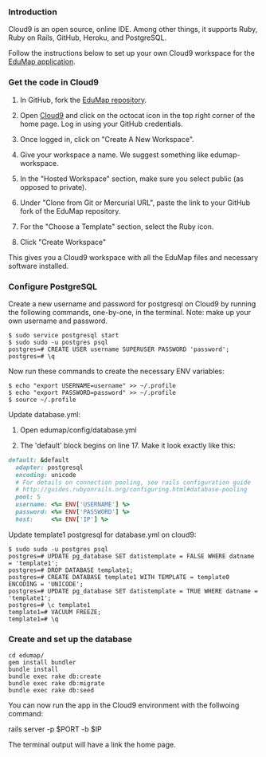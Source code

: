 ### Introduction

Cloud9 is an open source, online IDE. Among other things, it supports Ruby, Ruby on Rails, 
GitHub, Heroku, and PostgreSQL. 

Follow the instructions below to set up your own Cloud9 workspace for the [EduMap application](https://edumap2.herokuapp.com). 

### Get the code in Cloud9

1. In GitHub, fork the [EduMap repository](https://github.com/andyras/edumap).

2. Open [Cloud9](https://c9.io) and click on the octocat icon in the top right corner of the home page. Log in using your GitHub credentials.  

3. Once logged in, click on "Create A New Workspace". 

4. Give your workspace a name. We suggest something like edumap-workspace. 

5. In the "Hosted Workspace" section, make sure you select public (as opposed to private).

6. Under "Clone from Git or Mercurial URL", paste the link to your GitHub fork of the EduMap repository.

7. For the "Choose a Template" section, select the Ruby icon. 

8. Click "Create Workspace"

This gives you a Cloud9 workspace with all the EduMap files and necessary software installed. 

### Configure PostgreSQL

Create a new username and password for postgresql on Cloud9 by running the following commands, 
one-by-one, in the terminal. Note: make up your own username and password.

```
$ sudo service postgresql start
$ sudo sudo -u postgres psql
postgres=# CREATE USER username SUPERUSER PASSWORD 'password';
postgres=# \q
```
Now run these commands to create the necessary ENV variables:

```
$ echo "export USERNAME=username" >> ~/.profile
$ echo "export PASSWORD=password" >> ~/.profile
$ source ~/.profile
```

Update database.yml: 

1. Open edumap/config/database.yml

2. The 'default' block begins on line 17. Make it look exactly like this:

```ruby
default: &default
  adapter: postgresql
  encoding: unicode
  # For details on connection pooling, see rails configuration guide
  # http://guides.rubyonrails.org/configuring.html#database-pooling
  pool: 5
  username: <%= ENV['USERNAME'] %>
  password: <%= ENV['PASSWORD'] %>
  host:     <%= ENV['IP'] %>
```

Update template1 postgresql for database.yml on cloud9:

```
$ sudo sudo -u postgres psql
postgres=# UPDATE pg_database SET datistemplate = FALSE WHERE datname = 'template1';
postgres=# DROP DATABASE template1;
postgres=# CREATE DATABASE template1 WITH TEMPLATE = template0 ENCODING = 'UNICODE';
postgres=# UPDATE pg_database SET datistemplate = TRUE WHERE datname = 'template1';
postgres=# \c template1
template1=# VACUUM FREEZE;
template1=# \q
```

### Create and set up the database

```
cd edumap/
gem install bundler
bundle install
bundle exec rake db:create
bundle exec rake db:migrate
bundle exec rake db:seed
```

You can now run the app in the Cloud9 environment with the follwoing command:

rails server -p $PORT -b $IP

The terminal output will have a link the home page. 



